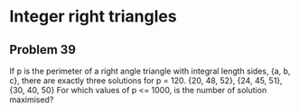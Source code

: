 # Integer right triangles  
## Problem 39  

If p is the perimeter of a right angle triangle with integral length sides, {a, b, c}, there are exactly three solutions for p = 120.
{20, 48, 52}, {24, 45, 51}, {30, 40, 50}
For which values of p <= 1000, is the number of solution maximised?